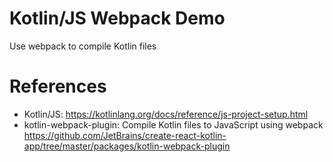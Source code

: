 Kotlin/JS Webpack Demo
======================

Use webpack to compile Kotlin files

# References

* Kotlin/JS: https://kotlinlang.org/docs/reference/js-project-setup.html
* kotlin-webpack-plugin: Compile Kotlin files to JavaScript using webpack https://github.com/JetBrains/create-react-kotlin-app/tree/master/packages/kotlin-webpack-plugin
